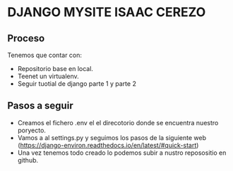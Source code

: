 # DJANGO MYSITE ISAAC CEREZO
## Proceso
Tenemos que contar con:
- Repositorio base en local.
- Teenet un virtualenv.
- Seguir tuotial de django parte 1 y parte 2

## Pasos a seguir
- Creamos el fichero .env el el direcotorio donde se encuentra nuestro poryecto.
- Vamos a al settings.py y seguimos los pasos de la siguiente web (https://django-environ.readthedocs.io/en/latest/#quick-start)
- Una vez tenemos todo creado lo podemos subir a nustro reposositio en github.

